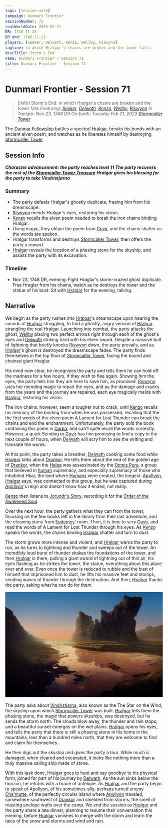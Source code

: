 ```yaml
---
tags: [session-note]
campaign: Dunmari Frontier
sessionNumber: 71
realWorldDate: 2023-02-21
DR: 1748-11-23
DR_end: 1748-11-23
players: [Seeker, Delwath, Kenzo, Wellby, Riswynn]
tagline: in which Hralgar's chains are broken and the tower falls
descTitle: Storm's End
name: Dunmari Frontier - Session 71
title: Dunmari Frontier - Session 71
---
```

# Dunmari Frontier - Session 71

>[!info] Storm's End: in which Hralgar's chains are broken and the tower falls
> *Featuring: [Seeker](<../../../people/pcs/dunmar-fellowship/seeker.md>), [Delwath](<../../../people/pcs/dunmar-fellowship/delwath.md>), [Kenzo](<../../../people/pcs/dunmar-fellowship/kenzo.md>), [Wellby](<../../../people/pcs/dunmar-fellowship/wellby.md>), [Riswynn](<../../../people/pcs/dunmar-fellowship/riswynn.md>)*
> *In Taelgar: Nov 23, 1748 DR*
> *On Earth: Tuesday Feb 21, 2023*
> *[Stormcaller Tower](<../../../gazetteer/greater-dunmar/dunmari-basin/stormcaller-tower.md>)*

The [Dunmar Fellowship](<../../../people/pcs/dunmar-fellowship/dunmar-fellowship.md>) battles a spectral [Hralgar](<../../../people/giants/hralgar.md>), breaks his bonds with an ancient elven poem, and watches as he liberates himself by destroying [Stormcaller Tower](<../../../gazetteer/greater-dunmar/dunmari-basin/stormcaller-tower.md>).

## Session Info

***Character advancement: the party reaches level 11***
***The party recovers the rest of the [Stormcaller Tower Treasure](<../treasure/stormcaller-tower-treasure.md>)***
***Hralgar gives his blessing for the party to take Vindristjarna***
### Summary
- The party defeats Hralgar's ghostly duplicate, freeing him from his dreamscape.
- [Riswynn](<../../../people/pcs/dunmar-fellowship/riswynn.md>) mends Hralgar's eyes, restoring his vision.
- [Kenzo](<../../../people/pcs/dunmar-fellowship/kenzo.md>) recalls the elven poem needed to break the iron chains binding Hralgar.
- Using magic, they obtain the poem from [Govir](<../../../people/dunmari/govir.md>), and the chains shatter as the words are spoken.
- Hralgar transforms and destroys [Stormcaller Tower](<../../../gazetteer/greater-dunmar/dunmari-basin/stormcaller-tower.md>), then offers the party a reward.
- [Hralgar](<../../../people/giants/hralgar.md>) reveals the location of a phasing stone for the skyship, and assists the party with its excavation.

### Timeline
- Nov 23, 1748 DR, evening: Fight Hraglar's storm-crazed ghost duplicate. Free Hraglar from his chains, watch as he destroys the tower and the statue of his bust. Sit with [Hralgar](<../../../people/giants/hralgar.md>) for the evening, talking. 

## Narrative
We begin as the party rushes into [Hralgar](<../../../people/giants/hralgar.md>)'s dreamscape upon hearing the sounds of [Hralgar](<../../../people/giants/hralgar.md>) struggling, to find a ghostly, angry version of [Hralgar](<../../../people/giants/hralgar.md>) strangling the real [Hralgar](<../../../people/giants/hralgar.md>). Launching into combat, the party attacks the ghost, [Wellby](<../../../people/pcs/dunmar-fellowship/wellby.md>) placing two perfect arrows right through each of the ghost's eyes and [Delwath](<../../../people/pcs/dunmar-fellowship/delwath.md>) striking hard with his elven sword. Despite a massive bolt of lightning that briefly knocks [Riswynn](<../../../people/pcs/dunmar-fellowship/riswynn.md>) down, the party prevails, and as [Hralgar](<../../../people/giants/hralgar.md>)'s ghost is destroyed the dreamscape fades. The party finds themselves in the top floor of [Stormcaller Tower](<../../../gazetteer/greater-dunmar/dunmari-basin/stormcaller-tower.md>), facing the bound and chained giant Hraglar.

His mind now clear, he recognizes the party and tells them he can hold off the madness for a few hours, if they wish to flee again. Showing him the eyes, the party tells him they are here to save him, as promised. [Riswynn](<../../../people/pcs/dunmar-fellowship/riswynn.md>) uses her mending magic to repair the eyes, and as the damage and cracks from the years and the journey are repaired, each eye magically melds with [Hralgar](<../../../people/giants/hralgar.md>), restoring his vision. 

The iron chains, however, seem a tougher nut to crack, until [Kenzo](<../../../people/pcs/dunmar-fellowship/kenzo.md>) recalls his memory of the binding from when he was possessed, recalling that the the first words of the elven poem A Lament for Lost Thunder can break the chains and end the enchantment. Unfortunately, the party sold the book containing this poem in [Darba](<../../../gazetteer/greater-dunmar/realms/dunmar/coastal-dunmar/darba/darba.md>), and can't quite recall the words correctly. However, a quick Sending to [Govir](<../../../people/dunmari/govir.md>) has him promising to find a copy in the next couple of hours, when [Delwath](<../../../people/pcs/dunmar-fellowship/delwath.md>) will scry him to see the writing and translate the words. 

At this point, the party takes a breather, [Delwath](<../../../people/pcs/dunmar-fellowship/delwath.md>) cooking some food while [Hralgar](<../../../people/giants/hralgar.md>) talks about [Drankor](<../../../history/drankorian-era/drankorian-empire.md>). He tells them about the end of the golden age of [Drankor](<../../../history/drankorian-era/drankorian-empire.md>), when the [Helea](<../../../people/historical-figures/drankorian-emperors/helea.md>) was assassinated by the [Omnis Pura](<../../../groups/drankorian-societies/omnis-pura.md>), a group that believed in [human](<../../../species/humans/humans.md>) supremacy, and especially supremacy of those who inhabited Hkar, the land where [Humans](<../../../species/humans/humans.md>) were created, the longest. [Apollyon](<../../../people/historical-figures/drankorian-emperors/apollyon.md>), [Hralgar](<../../../people/giants/hralgar.md>) says, was connected to this group, but he was captured during [Apollyon](<../../../people/historical-figures/drankorian-emperors/apollyon.md>)'s reign and doesn't know how it ended, not really. 

[Kenzo](<../../../people/pcs/dunmar-fellowship/kenzo.md>) then listens to [Jorundr's Story](<../collected-stories/jorundr-s-story.md>), recording it for the [Order of the Awakened Soul](<../../../groups/dunmari-mystery-cults/order-of-the-awakened-soul.md>).

Over the next hour, the party gathers what they can from the tower, focusing on the few books left in the library from their last adventure, and the cleaning stone from [Eudomes](<../../../people/historical-figures/eudomes.md>)' room. Then, it is time to scry [Govir](<../../../people/dunmari/govir.md>), and read the words of A Lament for Lost Thunder through his eyes. As [Kenzo](<../../../people/pcs/dunmar-fellowship/kenzo.md>) speaks the words, the chains binding [Hralgar](<../../../people/giants/hralgar.md>) shatter and turn to dust. 

The storm grows more intense and violent, and [Hralgar](<../../../people/giants/hralgar.md>) warns the party to run, as he turns to lightning and thunder and sweeps out of the tower. An incredibly loud burst of thunder shakes the foundations of the tower, and then [Hralgar](<../../../people/giants/hralgar.md>) is there, pulling a giant sword of lightning out of thin air, his eyes flashing as he strikes the tower, the statue, everything about this place over and over. Even once the tower is reduced to rubble and the bust of himself that imprisoned him to dust, he lifts his massive feet and stomps, sending waves of thunder through the destruction. And then, [Hralgar](<../../../people/giants/hralgar.md>) thanks the party, asking what he can do for them. 

![Stormcaller After Storm](../../../assets/stormcaller-after-storm.png)

The party asks about [Vindristjarna](<../../../things/ships/vindristjarna.md>), also known as the The Star on the Wind, the skyship upon which [Stormcaller Tower](<../../../gazetteer/greater-dunmar/dunmari-basin/stormcaller-tower.md>) was built. [Hralgar](<../../../people/giants/hralgar.md>) tells them the phasing stone, the magic that powers skyships, was destroyed, but he sends the storm north. The clouds blow away, the thunder and rain stops, and a beautiful sunset emerges on the wet plains. [Hralgar](<../../../people/giants/hralgar.md>) opens his eyes, and tells the party that there is still a phasing stone in his home in the mountains, less than a hundred miles north, that they are welcome to find and claim for themselves.

He then digs out the skyship and gives the party a tour. While much is damaged, when cleared and excavated, it looks like nothing more than a truly massive sailing ship made of stone.

With this task done, [Hralgar](<../../../people/giants/hralgar.md>) goes to hunt and say goodbye to his physical form, joined for part of his journey by [Delwath](<../../../people/pcs/dunmar-fellowship/delwath.md>). As the sun sinks below the horizon, he returns with a brace of antelope. As [Hralgar](<../../../people/giants/hralgar.md>) and the party begin to speak of [Apollyon](<../../../people/historical-figures/drankorian-emperors/apollyon.md>), of his sometimes-ally, perhaps turned enemy [Cha'mutte](<../../../people/extraplanar-powers/cha-mutte.md>), of the perfectly circular island where [Apollyon](<../../../people/historical-figures/drankorian-emperors/apollyon.md>) traveled, somewhere southwest of [Drankor](<../../../history/drankorian-era/drankor.md>) and shielded from storms, the smell of roasting anelope wafts over the camp. We end the session as [Hralgar](<../../../people/giants/hralgar.md>) and the party share a late dinner, planning to resume their conversation this evening, before [Hralgar](<../../../people/giants/hralgar.md>) vanishes to merge with the storm and learn the tales of the snow and storms and wind and rain. 
